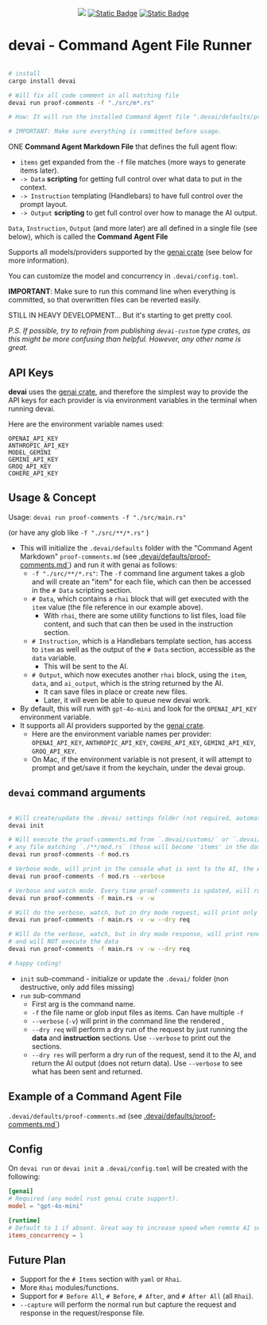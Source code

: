<div align="center">

<a href="https://crates.io/crates/devai"><img src="https://img.shields.io/crates/v/devai.svg" /></a>
<a href="https://github.com/jeremychone/rust-devai"><img alt="Static Badge" src="https://img.shields.io/badge/GitHub-Repo?color=%23336699"></a>
<a href="https://www.youtube.com/watch?v=DSuvkCHdD5I&list=PL7r-PXl6ZPcBcLsBdBABOFUuLziNyigqj"><img alt="Static Badge" src="https://img.shields.io/badge/YouTube_devai_Intro-Video?style=flat&logo=youtube&color=%23ff0000"></a>

</div>

# **devai** - **Command Agent File Runner**

```sh

# install
cargo install devai

# Will fix all code comment in all matching file
devai run proof-comments -f "./src/m*.rs" 

# How: It will run the installed Command Agent file ".devai/defaults/proof-comments.md" on all source files matching "./src/m*.rs"

# IMPORTANT: Make sure everything is committed before usage.
```

ONE **Command Agent Markdown File** that defines the full agent flow:
- `items` get expanded from the `-f` file matches (more ways to generate items later).
- `-> Data` **scripting** for getting full control over what data to put in the context.
- `-> Instruction` templating (Handlebars) to have full control over the prompt layout.
- `-> Output` **scripting** to get full control over how to manage the AI output.

`Data`, `Instruction`, `Output` (and more later) are all defined in a single file (see below), which is called the **Command Agent File** 

Supports all models/providers supported by the [genai crate](https://crates.io/crates/genai) (see below for more information).

You can customize the model and concurrency in `.devai/config.toml`.


**IMPORTANT**: Make sure to run this command line when everything is committed, so that overwritten files can be reverted easily.

STILL IN HEAVY DEVELOPMENT... But it's starting to get pretty cool.

_P.S. If possible, try to refrain from publishing `devai-custom` type crates, as this might be more confusing than helpful. However, any other name is great._

## API Keys

**devai** uses the [genai crate](https://crates.io/crates/genai), and therefore the simplest way to provide the API keys for each provider is via environment variables in the terminal when running devai.

Here are the environment variable names used:

```
OPENAI_API_KEY
ANTHROPIC_API_KEY
MODEL_GEMINI
GEMINI_API_KEY
GROQ_API_KEY
COHERE_API_KEY
```

## Usage & Concept

Usage: `devai run proof-comments -f "./src/main.rs"`

(or have any glob like `-f "./src/**/*.rs"` )
- This will initialize the `.devai/defaults` folder with the "Command Agent Markdown" `proof-comments.md` (see [.devai/defaults/proof-comments.md`](./_base/agents/proof-comments.md)) and run it with genai as follows: 
    - `-f "./src/**/*.rs"`: The `-f` command line argument takes a glob and will create an "item" for each file, which can then be accessed in the `# Data` scripting section.
    - `# Data`, which contains a ```rhai``` block that will get executed with the `item` value (the file reference in our example above).
        - With `rhai`, there are some utility functions to list files, load file content, and such that can then be used in the instruction section. 
    - `# Instruction`, which is a Handlebars template section, has access to `item` as well as the output of the `# Data` section, accessible as the `data` variable. 
        - This will be sent to the AI.
    - `# Output`, which now executes another ```rhai``` block, using the `item`, `data`, and `ai_output`, which is the string returned by the AI. 
        - It can save files in place or create new files. 
        - Later, it will even be able to queue new devai work.
- By default, this will run with `gpt-4o-mini` and look for the `OPENAI_API_KEY` environment variable.
- It supports all AI providers supported by the [genai crate](https://crates.io/crates/genai).
    - Here are the environment variable names per provider: `OPENAI_API_KEY`, `ANTHROPIC_API_KEY`, `COHERE_API_KEY`, `GEMINI_API_KEY`, `GROQ_API_KEY`.
    - On Mac, if the environment variable is not present, it will attempt to prompt and get/save it from the keychain, under the devai group.

## `devai` command arguments

```sh

# Will create/update the .devai/ settings folder (not required, automatically runs on "run")
devai init

# Will execute the proof-comments.md from `.devai/customs/` or `.devai/defaults/` on 
# any file matching `./**/mod.rs` (those will become 'items' in the data section)
devai run proof-comments -f mod.rs

# Verbose mode, will print in the console what is sent to the AI, the AI response, and # output return if string-like
devai run proof-comments -f mod.rs --verbose 

# Verbose and watch mode. Every time proof-comments is updated, will run it again
devai run proof-comments -f main.rs -v -w

# Will do the verbose, watch, but in dry mode request, will print only the rendered instruction
devai run proof-comments -f main.rs -v -w --dry req

# Will do the verbose, watch, but in dry mode response, will print rendered instruction, AI response
# and will NOT execute the data
devai run proof-comments -f main.rs -v -w --dry req

# happy coding!
```

- `init` sub-command - initialize or update the `.devai/` folder (non destructive, only add files missing)
- `run` sub-command
    - First arg is the command name. 
    - `-f` the file name or glob input files as items. Can have multiple `-f`
    - `--verbose` (`-v`) will print in the command line the rendered , 
    - `--dry req` will perform a dry run of the request by just running the **data** and **instruction** sections. Use `--verbose` to print out the sections.
    - `--dry res` will perform a dry run of the request, send it to the AI, and return the AI output (does not return data). Use `--verbose` to see what has been sent and returned.

## Example of a Command Agent File

`.devai/defaults/proof-comments.md` (see [.devai/defaults/proof-comments.md`](./_base/agents/proof-comments.md))

## Config

On `devai run` or `devai init` a `.devai/config.toml` will be created with the following:

```toml
[genai]
# Required (any model rust genai crate support).
model = "gpt-4o-mini" 

[runtime]
# Default to 1 if absent. Great way to increase speed when remote AI services.
items_concurrency = 1 
```

## Future Plan

- Support for the `# Items` section with `yaml` or `Rhai`.
- More `Rhai` modules/functions.
- Support for `# Before All`, `# Before`, `# After`, and `# After All` (all `Rhai`).
- `--capture` will perform the normal run but capture the request and response in the request/response file.